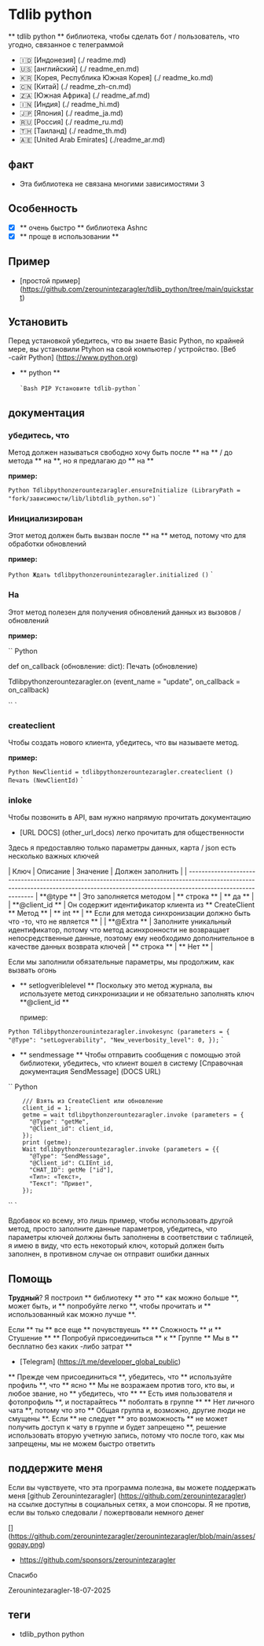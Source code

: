# Tdlib python

** tdlib python ** библиотека, чтобы сделать бот / пользователь, что угодно, связанное с телеграммой

- 🇮🇩 [Индонезия] (./ readme.md)
- 🇺🇸 [английский] (./ readme_en.md)
- 🇰🇷 [Корея, Республика Южная Корея] (./ readme_ko.md)
- 🇨🇳 [Китай] (./ readme_zh-cn.md)
- 🇿🇦 [Южная Африка] (./ readme_af.md)
- 🇮🇳 [Индия] (./ readme_hi.md)
- 🇯🇵 [Япония] (./ readme_ja.md)
- 🇷🇺 [Россия] (./ readme_ru.md)
- 🇹🇭 [Таиланд] (./ readme_th.md)
- 🇦🇪 [United Arab Emirates] (./readme_ar.md)


## факт

- Эта библиотека не связана многими зависимостями 3

## Особенность

- [x] ** очень быстро ** библиотека Ashnc
- [x] ** проще в использовании **

## Пример

- [простой пример] (https://github.com/zerounintezaragler/tdlib_python/tree/main/quickstart)



## Установить

Перед установкой убедитесь, что вы знаете Basic Python, по крайней мере, вы установили Ptyhon на свой компьютер / устройство. [Веб -сайт Python] (https://www.python.org)

- ** python **

  `` `Bash
  PIP Установите tdlib-python
  `` `

## документация

### убедитесь, что

Метод должен называться свободно хочу быть после ** на ** / до метода ** на **, но я предлагаю до ** на **

**пример:**

`` Python
  Tdlibpythonzerountezaragler.ensureInitialize (LibraryPath = "fork/зависимости/lib/libtdlib_python.so")
`` `

### Инициализирован

Этот метод должен быть вызван после ** на ** метод, потому что для обработки обновлений

**пример:**

`` Python
  Ждать tdlibpythonzerounintezaragler.initialized ()
`` `

### На

Этот метод полезен для получения обновлений данных из вызовов / обновлений

**пример:**

`` Python

  def on_callback (обновление: dict):
    Печать (обновление)

  Tdlibpythonzerountezaragler.on (event_name = "update", on_callback = on_callback)
  
`` `


### createclient

Чтобы создать нового клиента, убедитесь, что вы называете метод.

**пример:**

`` Python
NewClientid = tdlibpythonzerountezaragler.createclient ()
Печать (NewClientId)
`` `


### inloke

Чтобы позвонить в API, вам нужно напрямую прочитать документацию

- [URL DOCS] (other_url_docs) легко прочитать для общественности 

Здесь я предоставляю только параметры данных, карта / json есть несколько важных ключей


| Ключ | Описание | Значение | Должен заполнить |
| -----------------------------------------------------------------------------------------------------------------------------------------------------------------------------------------
| **@type ** | Это заполняется методом | ** строка ** | ** да ** |
| **@client_id ** | Он содержит идентификатор клиента из ** CreateClient ** Метод ** | ** int ** | ** Если для метода синхронизации должно быть что -то, что не является ** |
| **@Extra ** | Заполните уникальный идентификатор, потому что метод асинхронности не возвращает непосредственные данные, поэтому ему необходимо дополнительное в качестве данных возврата ключей | ** строка ** | ** Нет ** |


Если мы заполнили обязательные параметры, мы продолжим, как вызвать огонь

- ** setlogveriblelevel **
  Поскольку это метод журнала, вы используете метод синхронизации 
  и не обязательно заполнять ключ **@client_id **

  пример: 


`` Python
  Tdlibpythonzerounintezaragler.invokesync (parameters = {
    "@Type": "setLogverability",
    "New_veverbosity_level": 0,
  });
`` `

- ** sendmessage **
  Чтобы отправить сообщения с помощью этой библиотеки, убедитесь, что клиент вошел в систему
  [Справочная документация SendMessage] (DOCS URL)

`` Python

        /// Взять из CreateClient или обновление
        client_id = 1;
        getme = wait tdlibpythonzerountezaragler.invoke (parameters = {
          "@Type": "getMe",
          "@Client_id": client_id,
        });
        print (getme);
        Wait tdlibpythonzerountezaragler.invoke (parameters = {{
          "@Type": "SendMessage",
          "@Client_id": CLIEnt_id,
          "CHAT_ID": getMe ["id"],
          «Тип»: «Текст»,
          "Текст": "Привет",
        });
`` `

Вдобавок ко всему, это лишь пример, чтобы использовать другой метод, просто заполните данные параметров, убедитесь, что параметры ключей должны быть заполнены в соответствии с таблицей, я имею в виду, что есть некоторый ключ, который должен быть заполнен, в противном случае он отправит ошибки данных



## Помощь

**Трудный**? Я построил ** библиотеку ** это ** как можно больше **, может быть, и ** попробуйте легко **, чтобы прочитать и ** использованный как можно лучше **. 

Если ** ты ** все еще ** почувствуешь ** ** Сложность ** и ** Стушение ** ** Попробуй присоединиться ** к ** Группе ** Мы в ** бесплатно без каких -либо затрат **

- [Telegram] (https://t.me/developer_global_public)

** Прежде чем присоединиться **, убедитесь, что ** используйте профиль **, что ** ясно ** Мы не возражаем против того, кто вы, и любое звание, но ** убедитесь, что ** ** Есть имя пользователя и фотопрофиль **, и постарайтесь ** поболтать в группе ** ** Нет личного чата **, потому что это ** Общая группа и, возможно, другие люди не смущены **. Если ** не следует ** это возможность ** не может получить доступ к чату в группе и будет запрещено **, решение использовать вторую учетную запись, потому что после того, как мы запрещены, мы не можем быстро ответить


## поддержите меня

Если вы чувствуете, что эта программа полезна, вы можете поддержать меня [github Zerounintezaragler] (https://github.com/zerounintezaragler) на ссылке доступны в социальных сетях, а мои спонсоры. Я не против, если вы только следовали / пожертвовали немного денег

[] (https://github.com/zerounintezaragler/zerounintezaragler/blob/main/asses/gopay.png)

- https://github.com/sponsors/zerounintezaragler

Спасибо


Zerounintezaragler-18-07-2025


## теги

- tdlib_python python